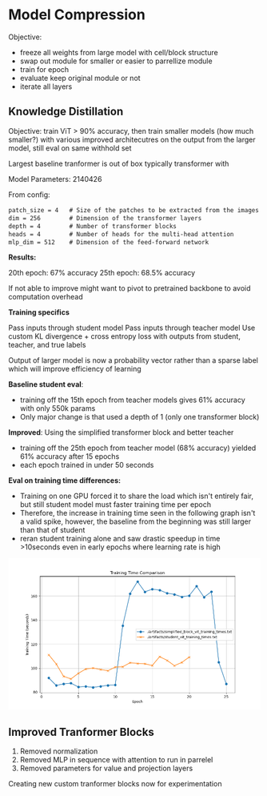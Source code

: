 # Model Compression

Objective:
- freeze all weights from large model with cell/block structure
- swap out module for smaller or easier to parrellize module
- train for epoch
- evaluate keep original module or not
- iterate all layers


## Knowledge Distillation

Objective: train ViT > 90% accuracy, then train smaller models (how much smaller?)
with various improved architecutres on the output from the larger model, still eval on same withhold set

Largest baseline tranformer is out of box typically transformer with

Model Parameters: 2140426

From config:
```
patch_size = 4   # Size of the patches to be extracted from the images
dim = 256        # Dimension of the transformer layers
depth = 4        # Number of transformer blocks
heads = 4        # Number of heads for the multi-head attention
mlp_dim = 512    # Dimension of the feed-forward network
```

**Results:**

20th epoch: 67% accuracy
25th epoch: 68.5% accuracy

If not able to improve might want to pivot to pretrained backbone to avoid computation overhead

**Training specifics**

Pass inputs through student model
Pass inputs through teacher model
Use custom KL divergence + cross entropy loss with outputs from student, teacher, and true labels

Output of larger model is now a probability vector rather than a sparse label which will improve efficiency of learning

**Baseline student eval**:
* training off the 15th epoch from teacher models gives 61% accuracy with only 550k params
* Only major change is that used a depth of 1 (only one transformer block)

**Improved**: Using the simplified transformer block and better teacher
* training off the 25th epoch from teacher model (68% accuracy) yielded 61% accuracy after 15 epochs
* each epoch trained in under 50 seconds

**Eval on training time differences:**
* Training on one GPU forced it to share the load which isn't entirely fair, but still student model must faster training time per epoch
* Therefore, the increase in training time seen in the following graph isn't a valid spike, however, the baseline from the beginning was still larger than that of student
* reran student training alone and saw drastic speedup in time >10seconds even in early epochs where learning rate is high

![](artifacts/training_time_differences.png)

## Improved Tranformer Blocks

1. Removed normalization
2. Removed MLP in sequence with attention to run in parrelel
3. Removed parameters for value and projection layers

Creating new custom tranformer blocks now for experimentation